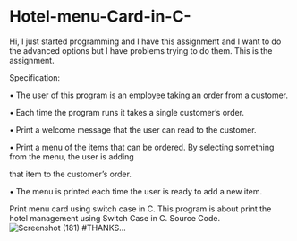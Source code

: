 # Hotel-menu-Card-in-C-
Hi, I just started programming and I have this assignment and I want to do the advanced options but I have problems trying to do them.
This is the assignment.

Specification:

• The user of this program is an employee taking an order from a customer.

• Each time the program runs it takes a single customer’s order.

• Print a welcome message that the user can read to the customer.

• Print a menu of the items that can be ordered. By selecting something from the menu, the user is adding

that item to the customer’s order.

• The menu is printed each time the user is ready to add a new item.

Print menu card using switch case in C. This program is about print the hotel management using Switch Case in C. Source Code.
![Screenshot (181)](https://user-images.githubusercontent.com/85786621/181429842-818ea39e-91e7-4abb-b46a-d7ebb3a2f0cf.png)
 #THANKS...

